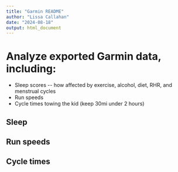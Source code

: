 ```yaml
---
title: "Garmin README"
author: "Lissa Callahan"
date: "2024-08-18"
output: html_document
---
```



# Analyze exported Garmin data, including:
* Sleep scores -- how affected by exercise, alcohol, diet, RHR, and menstrual cycles
* Run speeds
* Cycle times towing the kid (keep 30mi under 2 hours)


## Sleep



## Run speeds



## Cycle times